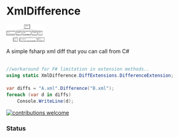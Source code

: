 # XmlDifference

<img src="https://github.com/jkone27/xdiff/blob/master/Pics/dom-view.png?raw=true" width="20%" height="20%"/>

A simple fsharp xml diff that you can call from C#

```csharp

//workaround for F# limitation in extension methods..
using static XmlDifference.DiffExtensions.DifferenceExtension;

var diffs = "A.xml".Difference("B.xml");
foreach (var d in diffs)
    Console.WriteLine(d);
```

[![contributions welcome](https://img.shields.io/badge/contributions-welcome-brightgreen.svg?style=flat)](https://github.com/jkone27/AliceMQ/issues)


### Status
